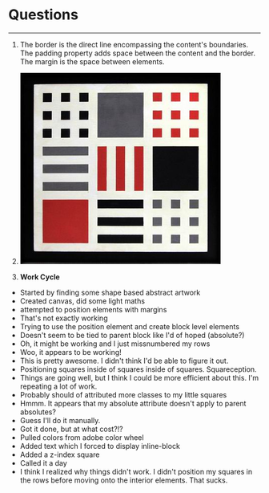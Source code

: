# Questions
---
1. The border is the direct line encompassing the content's boundaries. The padding property adds space between the content and the border. The margin is the space between elements.


2. ![Abstract Art with boxes](./images/mf.jpg)


3. **Work Cycle**
 - Started by finding some shape based abstract artwork
 - Created canvas, did some light maths
 - attempted to position elements with margins
 - That's not exactly working
 - Trying to use the position element and create block level elements
 - Doesn't seem to be tied to parent block like I'd of hoped (absolute?)
 - Oh, it might be working and I just missnumbered my rows
 - Woo, it appears to be working!
 - This is pretty awesome. I didn't think I'd be able to figure it out.
 - Positioning squares inside of squares inside of squares. Squareception.
 - Things are going well, but I think I could be more efficient about this. I'm repeating a lot of work.
 - Probably should of attributed more classes to my little squares
 - Hmmm. It appears that my absolute attribute doesn't apply to parent absolutes?
 - Guess I'll do it manually.
 - Got it done, but at what cost?!?
 - Pulled colors from adobe color wheel
 - Added text which I forced to display inline-block
 - Added a z-index square
 - Called it a day
 - I think I realized why things didn't work. I didn't position my squares in the rows before moving onto the interior elements. That sucks.
